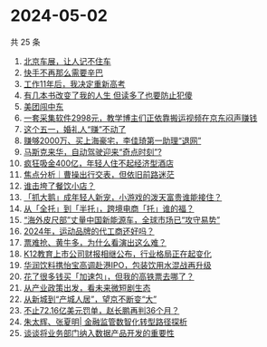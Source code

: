 # 2024-05-02

共 25 条

<!-- BEGIN 36KR -->
<!-- 最后更新时间 2024-05-02 02:01:19 +0800 -->
1. [北京车展，让人记不住车](https://36kr.com/p/2756065987725063)
1. [快手不再那么需要辛巴](https://36kr.com/p/2755912534686468)
1. [工作11年后，我决定重新高考](https://36kr.com/p/2754269911710470)
1. [有几本书改变了我的人生 但读多了也要防止犯傻](https://36kr.com/p/2681685828206729)
1. [美团闯中东](https://36kr.com/p/2755847586610179)
1. [一套采集软件2998元，教学博主们正依靠搬运视频在京东闷声赚钱](https://36kr.com/p/2755877033300612)
1. [这个五一，婚礼人“赚”不动了](https://36kr.com/p/2756630624893953)
1. [赚够2000万、买上海豪宅，李佳琦第一助理“退网”](https://36kr.com/p/2755857337400321)
1. [马斯克来华，自动驾驶迎来“奇点时刻”?](https://36kr.com/p/2756071160969987)
1. [疯狂吸金400亿，年轻人住不起经济型酒店](https://36kr.com/p/2756617057090563)
1. [焦点分析｜曹操出行交表，但依旧前路迷茫](https://36kr.com/p/2755458802187013)
1. [谁击垮了餐饮小店？](https://36kr.com/p/2753106356091657)
1. [「抓大鹅」成年轻人新宠，小游戏的泼天富贵谁能接住？](https://36kr.com/p/2756756011777026)
1. [从「全托」到「半托」，跨境电商「托」谁的福？](https://36kr.com/p/2756042208393991)
1. [“海外皮尺部”丈量中国新能源车，全球市场已“攻守易势”](https://36kr.com/p/2755964444643971)
1. [2024年，运动品牌的代工商还好吗？](https://36kr.com/p/2755812831542020)
1. [票难抢、黄牛多，为什么看演出这么难？](https://36kr.com/p/2756758126050310)
1. [K12教育上市公司财报相继公布，行业格局正在起变化](https://36kr.com/p/2756118590601988)
1. [华润饮料携怡宝高调赴港IPO，包装饮用水混战再升级](https://36kr.com/p/2756058337019656)
1. [花了很多钱买「加速包」，但我的高铁票去哪了？](https://36kr.com/p/2755913415539458)
1. [从产业政策出发，看未来微短剧生态](https://36kr.com/p/2756004772051716)
1. [从新城到“产城人居”，望京不断变“大”](https://36kr.com/p/2755778827778817)
1. [不止72.16亿美元罚单，赵长鹏再判36个月？](https://36kr.com/p/2755858804849416)
1. [朱太辉、张夏明| 金融监管数智化转型路径探析](https://36kr.com/p/2756658098781188)
1. [谈谈将业务部门纳入数据产品开发的重要性](https://36kr.com/p/2756872523185161)
<!-- END 36KR -->
